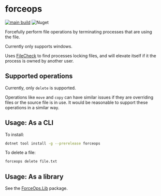 # forceops

[![main build](https://github.com/domsleee/forceops/actions/workflows/ci.yaml/badge.svg?branch=main)](https://github.com/domsleee/forceops/actions/workflows/ci.yaml)
![Nuget](https://img.shields.io/nuget/v/ForceOps)

Forcefully perform file operations by terminating processes that are using the file.

Currently only supports windows.

Uses [FileCheck](https://github.com/cklutz/LockCheck) to find processes locking files, and will elevate itself if it the process is owned by another user.

## Supported operations

Currently, only `delete` is supported.

Operations like `move` and `copy` can have similar issues if they are overriding files or the source file is in use. It would be reasonable to support these operations in a similar way.

## Usage: As a CLI

To install:
```bash
dotnet tool install -g --prerelease forceops
```

To delete a file:
```bash
forceops delete file.txt
```

## Usage: As a library

See the [ForceOps.Lib](https://www.nuget.org/packages/ForceOps.Lib) package.